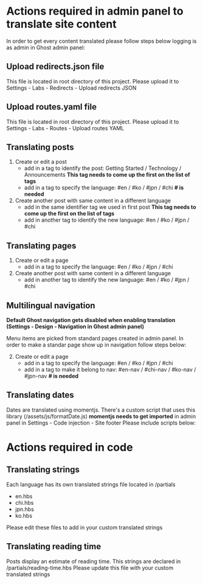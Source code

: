 
# Actions required in admin panel to translate site content

In order to get every content translated please follow steps below logging is as admin in Ghost admin panel:


## Upload redirects.json file

This file is located in root directory of this project. Please upload it to  Settings - Labs - Redirects - Upload redirects JSON


## Upload routes.yaml file

This file is located in root directory of this project. Please upload it to Settings - Labs - Routes - Upload routes YAML


## Translating posts

1. Create or edit a post
	* add in a tag to identify the post: Getting Started / Technology / Announcements **This tag needs to come up the first on the list of tags**
	* add in a tag to specify the language: #en / #ko / #jpn / #chi **# is needed**
2. Create another post with same content in a different language
	* add in the same identifier tag we used in first post **This tag needs to come up the first on the list of tags**
	* add in another tag to identify the new language: #en / #ko / #jpn / #chi 
	

## Translating pages

1. Create or edit a page
	* add in a tag to specify the language: #en / #ko / #jpn / #chi 
2. Create another post with same content in a different language
	* add in another tag to identify the new language: #en / #ko / #jpn / #chi 


## Multilingual navigation

**Default Ghost navigation gets disabled when enabling translation (Settings - Design - Navigation in Ghost admin panel)**

Menu items are picked from standard pages created in admin panel. In order to make a standar page show up in navigation follow steps below:

2. Create or edit a page
	* add in a tag to specify the language: #en / #ko / #jpn / #chi
	* add in a tag to make it belong to nav: #en-nav / #chi-nav / #ko-nav / #jpn-nav  **# is needed**


## Translating dates

Dates are translated using momentjs. There's a custom script that uses this library (/assets/js/formatDate.js)
**momentjs needs to get imported** in admin panel in Settings - Code injection - Site footer
Please include scripts below: 
<script type="text/javascript" async src="https://cdnjs.cloudflare.com/ajax/libs/moment.js/2.29.1/moment.min.js"></script>
<script type="text/javascript" async src="https://cdnjs.cloudflare.com/ajax/libs/moment.js/2.29.1/moment-with-locales.min.js"></script>


# Actions required in code

## Translating strings

Each language has its own translated strings file located in /partials
* en.hbs
* chi.hbs
* jpn.hbs
* ko.hbs

Please edit these files to add in your custom translated strings


## Translating reading time

Posts display an estimate of reading time. This strings are declared in /partials/reading-time.hbs
Please update this file with your custom translated strings


